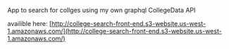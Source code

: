 App to search for collges using my own graphql CollegeData API

availible here: [http://college-search-front-end.s3-website.us-west-1.amazonaws.com/](http://college-search-front-end.s3-website.us-west-1.amazonaws.com/)